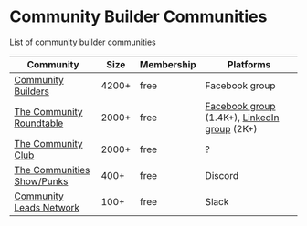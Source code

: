 # Community Builder Communities

List of community builder communities

| Community | Size | Membership | Platforms |
| --- | --- | --- | --- |
| [Community Builders](https://www.facebook.com/groups/we.are.community.builders/) | 4200+ | free | Facebook group |
| [The Community Roundtable](https://communityroundtable.com/) | 2000+ | free | [Facebook group](https://www.facebook.com/groups/TheCommunityRoundtable/) (1.4K+), [LinkedIn group](https://www.linkedin.com/groups/2230701/) (2K+) |
| [The Community Club](https://www.community.club/) | 2000+ | free | ? |
| [The Communities Show/Punks](http://join.communities.show/) | 400+ | free | Discord |
| [Community Leads Network](https://communityleads.net/) | 100+ | free | Slack |
